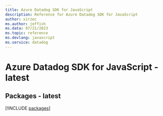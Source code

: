 ```yaml
---
title: Azure Datadog SDK for JavaScript
description: Reference for Azure Datadog SDK for JavaScript
author: xirzec
ms.author: jeffish
ms.data: 07/21/2023
ms.topic: reference
ms.devlang: javascript
ms.service: datadog
---
```

# Azure Datadog SDK for JavaScript - latest
## Packages - latest
[!INCLUDE [packages](datadog-index.md)]